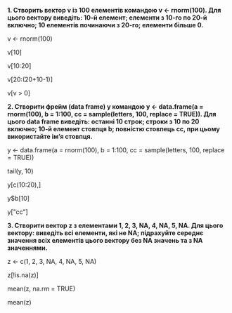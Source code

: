 **1. Створить вектор v із 100 елементів командою v <- rnorm(100).
Для цього вектору виведіть: 10-й елемент; елементи з 10-го по 20-й включно; 10 елементів починаючи з 20-го; елементи більше 0.**

v <- rnorm(100) 

v[10] 

v[10:20] 

v[20:(20+10-1)] 

v[v > 0]

**2. Створити фрейм (data frame) y командою y <- data.frame(a = rnorm(100), b = 1:100, cc = sample(letters, 100, replace = TRUE)).
Для цього data frame виведіть:
останні 10 строк;
строки з 10 по 20 включно;
10-й елемент стовпця b;
повністю стовпець cc, при цьому використайте ім’я стовпця.**

y <- data.frame(a = rnorm(100), b = 1:100, cc = sample(letters, 100, replace = TRUE)) 

tail(y, 10) 

y[c(10:20),] 

y$b[10]

y["cc"]

**3. Створити вектор z з елементами 1, 2, 3, NA, 4, NA, 5, NA.
Для цього вектору:
виведіть всі елементи, які не NA;
підрахуйте середнє значення всіх елементів цього вектору без NA значень та з NA значеннями.**

z <- c(1, 2, 3, NA, 4, NA, 5, NA) 

z[!is.na(z)] 

mean(z, na.rm = TRUE)

mean(z)

